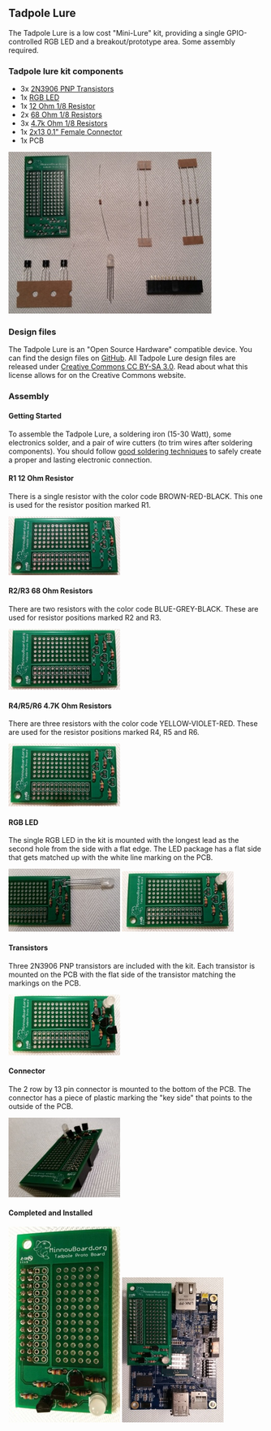 ## Tadpole Lure

The Tadpole Lure is a low cost "Mini-Lure" kit, providing a single GPIO-controlled RGB LED and a breakout/prototype area. Some assembly required.

### Tadpole lure kit components

- 3x [2N3906 PNP Transistors](http://www.digikey.com/product-detail/en/0/2N3906-APCT-ND)
- 1x [RGB LED](http://www.digikey.com/product-detail/en/0/754-1492-ND)
- 1x [12 Ohm 1/8 Resistor](http://www.digikey.com/product-detail/en/0/CF18JT12R0CT-ND)
- 2x [68 Ohm 1/8 Resistors](http://www.digikey.com/product-detail/en/0/CF18JT68R0CT-ND)
- 3x [4.7k Ohm 1/8 Resistors](http://www.digikey.com/product-detail/en/0/CF18JT4K70CT-ND)
- 1x [2x13 0.1" Female Connector](http://www.digikey.com/product-detail/en/0/S9198-ND)
- 1x PCB

![Tadpole Components](pages/tadpole-lure/400px-Tadpole-kit.jpg)

### Design files

The Tadpole Lure is an "Open Source Hardware" compatible device. You can find the design files on [GitHub](https://github.com/MinnowBoard-org/design-files/tree/master/expansion-boards-lures). All Tadpole Lure design files are released under [Creative Commons CC BY-SA 3.0](https://creativecommons.org/licenses/by-sa/3.0/). Read about what this license allows for on the Creative Commons website.

### Assembly

#### Getting Started

To assemble the Tadpole Lure, a soldering iron (15-30 Watt), some electronics solder, and a pair of wire cutters (to trim wires after soldering components). You should follow [good soldering techniques](https://learn.sparkfun.com/tutorials/how-to-solder---through-hole-soldering) to safely create a proper and lasting electronic connection.

#### R1 12 Ohm Resistor
There is a single resistor with the color code BROWN-RED-BLACK. This one is used for the resistor position marked R1.

![12 Ohm Resistor](pages/tadpole-lure/220px-Tadpole-12ohm.jpg)

#### R2/R3 68 Ohm Resistors

There are two resistors with the color code BLUE-GREY-BLACK. These are used for resistor positions marked R2 and R3.

![68 Ohm Resistors](pages/tadpole-lure/220px-Tadpole-68ohm.jpg)

#### R4/R5/R6 4.7K Ohm Resistors

There are three resistors with the color code YELLOW-VIOLET-RED. These are used for the resistor positions marked R4, R5 and R6.

![4.7K Ohm Resistors](pages/tadpole-lure/220px-Tadpole-4k7ohm.jpg)

#### RGB LED

The single RGB LED in the kit is mounted with the longest lead as the second hole from the side with a flat edge. The LED package has a flat side that gets matched up with the white line marking on the PCB.

![RGB LED Alignment](pages/tadpole-lure/220px-Tadpole-led-aligned.jpg)
![RGB LED](pages/tadpole-lure/220px-Tadpole-led.jpg)

#### Transistors

Three 2N3906 PNP transistors are included with the kit. Each transistor is mounted on the PCB with the flat side of the transistor matching the markings on the PCB.

![Transistors](pages/tadpole-lure/220px-Tadpole-transistors.jpg)

#### Connector

The 2 row by 13 pin connector is mounted to the bottom of the PCB. The connector has a piece of plastic marking the "key side" that points to the outside of the PCB.

![Connector](pages/tadpole-lure/220px-Tadpole-connector.jpg)

#### Completed and Installed

![Completed](pages/tadpole-lure/220px-Tadpole-completed.jpg)
![Installed](pages/tadpole-lure/200px-Tadpole-installed.jpg)
